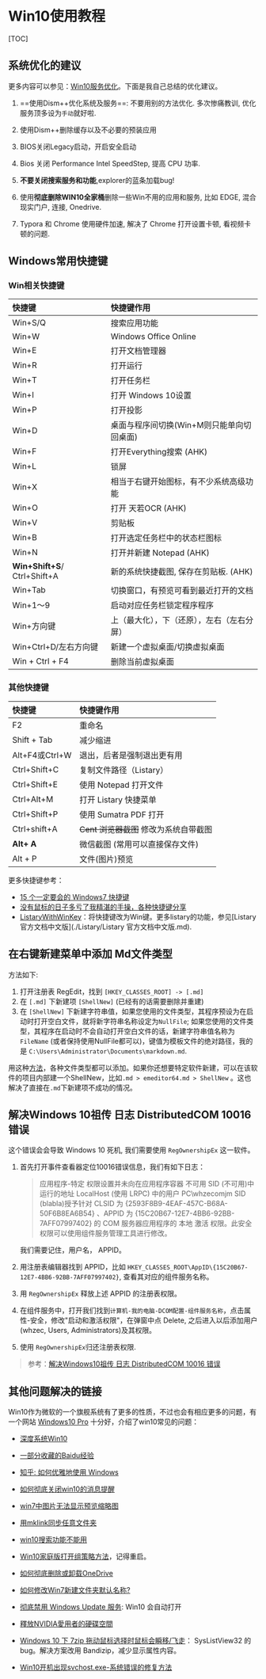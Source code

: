 # Win10使用教程

[TOC]

## 系统优化的建议

更多内容可以参见：[Win10服务优化](http://www.w10zj.com/Win10xy/Win10yh_508.html)。下面是我自己总结的优化建议。

1. ==使用Dism++优化系统及服务==: 不要用别的方法优化. 多次惨痛教训, 优化服务顶多设为`手动`就好啦.

2. 使用Dism++删除缓存以及不必要的预装应用

3. BIOS关闭Legacy启动，开启安全启动

4. Bios 关闭 Performance Intel SpeedStep, 提高 CPU 功率.

5. **不要关闭搜索服务和功能**,explorer的蓝条加载bug! 

6. 使用**彻底删除WIN10全家桶**删除一些Win不用的应用和服务, 比如 EDGE, 混合现实门户, 连接, Onedrive.

7. Typora 和 Chrome 使用硬件加速, 解决了 Chrome 打开设置卡顿, 看视频卡顿的问题.

   



## Windows常用快捷键

### Win相关快捷键

| 快捷键 | 快捷键作用 |
|:---|:---|
| Win+S/Q | 搜索应用功能 |
| Win+W | Windows Office Online |
| Win+E|打开文档管理器|
| Win+R|打开运行|
| Win+T|打开任务栏|
| Win+I|打开 Windows 10设置|
| Win+P|打开投影|
| Win+D | 桌面与程序间切换(Win+M则只能单向切回桌面) |
| Win+F|打开Everything搜索 (AHK)|
| Win+L|锁屏|
| Win+X | 相当于右键开始图标，有不少系统高级功能 |
| Win+O |打开 天若OCR (AHK)|
| Win+V |剪贴板|
| Win+B|打开选定任务栏中的状态栏图标|
| Win+N |打开并新建 Notepad (AHK)|
| **Win+Shift+S**/ Ctrl+Shift+A |新的系统快捷截图, 保存在剪贴板. (AHK)|
| Win+Tab|切换窗口，有预览可看到最近打开的文档|
| Win+1～9 | 启动对应任务栏锁定程序程序 |
| Win+方向键 | 上（最大化），下（还原），左右（左右分屏） |
| Win+Ctrl+D/左右方向键 | 新建一个虚拟桌面/切换虚拟桌面 |
| Win + Ctrl + F4 | 删除当前虚拟桌面 |



### 其他快捷键

| 快捷键 | 快捷键作用 |
|:---|:---|
| F2 | 重命名 |
| Shift + Tab | 减少缩进 |
| Alt+F4或Ctrl+W|退出，后者是强制退出更有用 |
| Ctrl+Shift+C | 复制文件路径（Listary） |
| Ctrl+Shift+E | 使用 Notepad 打开文件 |
| Ctrl+Alt+M | 打开 Listary 快捷菜单 |
| Ctrl+Shift+P | 使用 Sumatra PDF 打开 |
| Ctrl+shift+A | ~~Cent 浏览器截图~~ 修改为系统自带截图 |
| **Alt+ A** | 微信截图 (常用可以直接保存文件) |
| Alt + P | 文件(图片)预览 |

更多快捷键参考：

* [15 个一定要会的 Windows7 快捷键](http://www.appinn.com/windows-7-15-keyboard-shortcut/)
* [没有鼠标的日子多亏了我精湛的手操，各种快捷键分享](http://www.cnblogs.com/Wayou/p/shortcuts.html)
* [ListaryWithWinKey](https://github.com/KevinWang15/ListaryWithWinKey)：将快捷键改为Win键。更多listary的功能，参见[Listary 官方文档中文版](./Listary/Listary 官方文档中文版.md).




## 在右键新建菜单中添加 Md文件类型

方法如下:

1. 打开注册表 RegEdit，找到 `[HKEY_CLASSES_ROOT] -> [.md]`
2. 在 `[.md]` 下新建项 `[ShellNew]` (已经有的话需要删除并重建)
3. 在 `[ShellNew]` 下新建字符串值，如果您使用的文件类型，其程序预设为在启动时打开空白文件，就将新字符串名称设定为`NullFile`;  如果您使用的文件类型，其程序在启动时不会自动打开空白文件的话，新建字符串值名称为 `FileName` (或者保持使用NullFile都可以)，键值为模板文件的绝对路径，我的是 `C:\Users\Administrator\Documents\markdown.md`. 

用这种[方法](http://heiybb.com/add-cpp-tpye.hf)，各种文件类型都可以添加。如果你还想要特定软件新建，可以在该软件的项目内部建一个ShellNew，比如`.md > emeditor64.md > ShellNew` 。这也解决了直接在`.md`下新建项不成功的情况。



## 解决Windows 10祖传 日志 DistributedCOM 10016 错误

这个错误会会导致 Windows 10 死机, 我们需要使用 `RegOwnershipEx` 这一软件。

1. 首先打开事件查看器定位10016错误信息，我们有如下日志：

   > 应用程序-特定 权限设置并未向在应用程序容器 不可用 SID (不可用)中运行的地址 LocalHost (使用 LRPC) 中的用户 PC\whzecomjm SID (blabla)授予针对 CLSID 为 
   > {2593F8B9-4EAF-457C-B68A-50F6B8EA6B54}
   > 、APPID 为 
   > {15C20B67-12E7-4BB6-92BB-7AFF07997402}
   >  的 COM 服务器应用程序的 本地 激活 权限。此安全权限可以使用组件服务管理工具进行修改。

   我们需要记住，用户名， APPID。

2. 用注册表编辑器找到 APPID，比如 `HKEY_CLASSES_ROOT\AppID\{15C20B67-12E7-4BB6-92BB-7AFF07997402}`, 查看其对应的组件服务名称。

3. 用  `RegOwnershipEx` 释放上述 APPID 的注册表权限。

4. 在组件服务中，打开我们找到`计算机-我的电脑-DCOM配置-组件服务名称`，点击属性-安全，修改"启动和激活权限"，在弹窗中点 Delete, 之后进入以后添加用户(whzec, Users, Administrators)及其权限。

5. 使用  `RegOwnershipEx`归还注册表权限. 

> 参考：[解决Windows10祖传 日志 DistributedCOM 10016 错误](https://nga.178.com/read.php?tid=13817103)



## 其他问题解决的链接

Win10作为微软的一个旗舰系统有了更多的性质，不过也会有相应更多的问题，有一个网站 [Windows10 Pro](https://www.windows10.pro/category/win10-tutorial/) 十分好，介绍了win10常见的问题：

* [深度系统Win10](http://www.deepinghost.com/win10/)

* [一部分收藏的Baidu经验](http://jingyan.baidu.com/user/nuc/content?tab=favor)

* [知乎: 如何优雅地使用 Windows](https://www.zhihu.com/question/20491886)

* [如何彻底关闭win10的消息提醒](http://jingyan.baidu.com/article/9c69d48f981f1813c9024e09.html)

* [win7中图片无法显示预览缩略图](http://jingyan.baidu.com/article/295430f12aeeec0c7e0050bf.html)

* [用mklink同步任意文件夹](https://wzyboy.im/post/40.html)

* [win10搜索功能不能用](https://jingyan.baidu.com/article/5552ef47e1e789518efbc941.html)

* [Win10家庭版打开组策略方法](https://jingyan.baidu.com/article/647f0115eafbb67f2148a814.html)，记得重启。

* [如何彻底删除或卸载OneDrive](https://jingyan.baidu.com/article/eb9f7b6d6c0183869364e827.html)

* [如何修改Win7新建文件夹默认名称?](https://www.kafan.cn/edu/60998064.html)

* [彻底禁用 Windows Update 服务](https://blog.csdn.net/c_lanxiaofang/article/details/79092521): Win10 会自动打开

* [釋放NVIDIA愛用者的硬碟空間](https://tw.msi.com/blog/%E6%98%A5%E5%AD%A3%E5%A4%A7%E6%8E%83%E9%99%A4%EF%BC%9A%E9%87%8B%E6%94%BEnvidia%E6%84%9B%E7%94%A8%E8%80%85%E7%9A%84%E7%A1%AC%E7%A2%9F%E7%A9%BA%E9%96%93) 

* [Windows 10 下 7zip 拖动鼠标选择时鼠标会瞬移/飞走](https://www.v2ex.com/t/411282)： SysListView32 的 bug。解决方案改用 Bandizip，减少显示属性内容。

* [Win10开机出现svchost.exe-系统错误的修复方法](https://jingyan.baidu.com/article/6c67b1d65a0e602787bb1eda.html)

  

  






